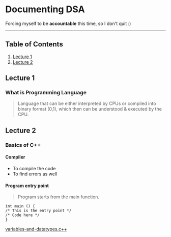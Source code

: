 # Documenting DSA
Forcing myself to be **accountable** this time, so I don't quit :)

---

## Table of Contents
1. [Lecture 1](#lecture-1)
2. [Lecture 2](#lecture-2)

## Lecture 1
### What is Programming Language
>Language that can be either interpreted by CPUs or compiled into binary format (0,1), which then can be understood & executed by the CPU.

## Lecture 2
### Basics of C++
#### Compiler
- To compile the code
- To find errors as well
#### Program entry point
> Program starts from the main function.

```
int main () {
/* This is the entry point */
/* Code here */
}
```

[variables-and-datatypes.c++](./source_code/variables-and-datatypes.cpp)
